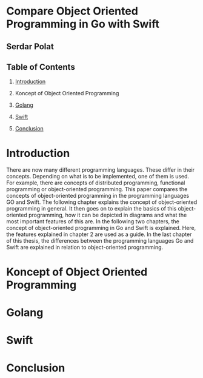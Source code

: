 # Compare Object Oriented Programming in Go with Swift
## Serdar Polat

## Table of Contents
1. [Introduction](#1-Introduction)

2. Koncept of Object Oriented Programming


3. [Golang](#Golang)

4. [Swift](#Swift)

5. [Conclusion](#Conclusion)

# Introduction
There are now many different programming languages. These differ in their concepts. Depending on what is to be implemented, one of them is used. For example, there are concepts of distributed programming, functional programming or object-oriented programming. This paper compares the concepts of object-oriented programming in the programming languages GO and Swift.
The following chapter explains the concept of object-oriented programming in general. It then goes on to explain the basics of this object-oriented programming, how it can be depicted in diagrams and what the most important features of this are.
In the following two chapters, the concept of object-oriented programming in Go and Swift is explained. Here, the features explained in chapter 2 are used as a guide.
In the last chapter of this thesis, the differences between the programming languages Go and Swift are explained in relation to object-oriented programming.

# Koncept of Object Oriented Programming

# Golang

# Swift

# Conclusion

